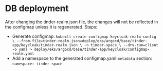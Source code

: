 # DB deployment

After changing the tinder-realm.json file, the changes will not be reflected in the configmap unless it is regenerated.
Steps:
* Generate configmap: `kubectl create configmap keycloak-realm-config \
  --from-file=tinder-realm.json=deploy/eks/argocd/base/tinder-app/keycloak/tinder-realm.json \
  -n tinder-space \
  --dry-run=client -o yaml > deploy/eks/argocd/base/tinder-app/keycloak/configmap-realm.yaml`
* Add a namespace to the generated configmap.yaml `metadata` section: `namespace: tinder-space`
